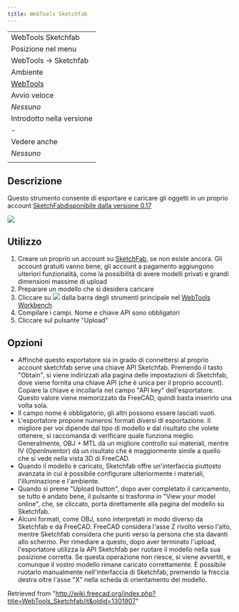 ```yaml
---
title: WebTools Sketchfab
---
```

|  |
| --- |
| WebTools Sketchfab |
| Posizione nel menu |
| WebTools → Sketchfab |
| Ambiente |
| [WebTools](/WebTools_Workbench/it "WebTools Workbench/it") |
| Avvio veloce |
| *Nessuno* |
| Introdotto nella versione |
| - |
| Vedere anche |
| *Nessuno* |
|  |

## Descrizione

Questo strumento consente di esportare e caricare gli oggetti in un proprio account [SketchFab](http://www.sketchfab.com)[disponibile dalla versione 0.17](/Release_notes_0.17/it "Release notes 0.17/it")

![](/images/Sketchfab_exporter.jpg)

## Utilizzo

1. Creare un proprio un account su [SketchFab](http://www.sketchfab.com), se non esiste ancora. Gli account gratuiti vanno bene, gli account a pagamento aggiungono ulteriori funzionalità, come la possibilità di avere modelli privati e grandi dimensioni massime di upload
2. Preparare un modello che si desidera caricare
3. Cliccare su ![](/images/WebTools_Sketchfab.png) dalla barra degli strumenti principale nel [WebTools Workbench](/WebTools_Workbench/it "WebTools Workbench/it")
4. Compilare i campi. Nome e chiave API sono obbligatori
5. Cliccare sul pulsante "Upload"

## Opzioni

* Affinché questo esportatore sia in grado di connettersi al proprio account sketchfab serve una chiave API Sketchfab. Premendo il tasto "Obtain", si viene indirizzati alla pagina delle impostazioni di Sketchfab, dove viene fornita una chiave API (che è unica per il proprio account). Copiare la chiave e incollarla nel campo "API key" dell'esportatore. Questo valore viene memorizzato da FreeCAD, quindi basta inserirlo una volta sola.
* Il campo nome è obbligatorio, gli altri possono essere lasciati vuoti.
* L'esportatore propone numerosi formati diversi di esportazione. Il migliore per voi dipende dal tipo di modello e dal risultato che volete ottenere, si raccomanda di verificare quale funziona meglio. Generalmente, OBJ + MTL dà un migliore controllo sui materiali, mentre IV (OpenInventor) dà un risultato che è maggiormente simile a quello che si vede nella vista 3D di FreeCAD.
* Quando il modello è caricato, Sketchfab offre un'interfaccia piuttosto avanzata in cui è possibile configurare ulteriormente i materiali, l'illuminazione e l'ambiente.
* Quando si preme "Upload button", dopo aver completato il caricamento, se tutto è andato bene, il pulsante si trasforma in "View your model online", che, se cliccato, porta direttamente alla pagina del modello su Sketchfab.
* Alcuni formati, come OBJ, sono interpretati in modo diverso da Sketchfab e da FreeCAD. FreeCAD considera l'asse Z rivolto verso l'alto, mentre Sketchfab considera che punti verso la persona che sta davanti allo schermo. Per rimediare a questo, dopo aver terminato l'upload, l'esportatore utilizza la API Sketchfab per ruotare il modello nella sua posizione corretta. Se questa operazione non riesce, si viene avvertiti, e comunque il vostro modello rimane caricato correttamente. È possibile ruotarlo manualmente nell'interfaccia di Sketchfab, premendo la freccia destra oltre l'asse "X" nella scheda di orientamento del modello.

Retrieved from "<http://wiki.freecad.org/index.php?title=WebTools_Sketchfab/it&oldid=1301907>"